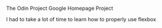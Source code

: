 The Odin Project Google Homepage Project

I had to take a lot of time to learn how to properly use flexbox